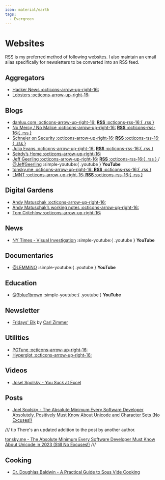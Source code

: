 ```yaml
---
icon: material/earth
tags:
  - Evergreen
---
```


# Websites

RSS is my preferred method of following websites. I also maintain an email alias specifically for newsletters to be converted into an RSS feed.

## Aggregators

- [Hacker News :octicons-arrow-up-right-16:](https://news.ycombinator.com/)
- [Lobsters :octicons-arrow-up-right-16:](https://lobste.rs/)

## Blogs

- [danluu.com :octicons-arrow-up-right-16:](https://danluu.com/) [<span class="rss"> __RSS__ :octicons-rss-16:{ .rss } </span>](https://danluu.com/atom.xml "RSS Feed")
- [No Mercy / No Malice :octicons-arrow-up-right-16:](https://www.profgalloway.com/) [<span class="rss"> __RSS__ :octicons-rss-16:{ .rss } </span>](https://www.profgalloway.com/feed/ "RSS Feed")
- [Schneier on Security :octicons-arrow-up-right-16:](https://www.schneier.com/) [<span class="rss"> __RSS__ :octicons-rss-16:{ .rss } </span>](https://www.schneier.com/feed/ "RSS Feed")
- [Julia Evans :octicons-arrow-up-right-16:](https://jvns.ca) [<span class="rss"> __RSS__ :octicons-rss-16:{ .rss } </span>](https://jvns.ca/atom.xml "RSS Feed")
- [Seirdy’s Home :octicons-arrow-up-right-16:](https://seirdy.one/)
- [Jeff Geerling :octicons-arrow-up-right-16:](https://www.jeffgeerling.com/blog) [<span class="rss"> __RSS__ :octicons-rss-16:{ .rss } </span>](https://www.jeffgeerling.com/blog.xml "RSS Feed") / [@JeffGeerling](https://www.youtube.com/@JeffGeerling) <span class="solarized-red">:simple-youtube:{ .youtube } __YouTube__</span>
- [tonsky.me :octicons-arrow-up-right-16:](https://tonsky.me/)[<span class="rss"> __RSS__ :octicons-rss-16:{ .rss } </span>](https://tonsky.me/atom.xml "RSS Feed")
- [LMNT :octicons-arrow-up-right-16:](https://lmnt.me/)[<span class="rss"> __RSS__ :octicons-rss-16:{ .rss } </span>](https://lmnt.me/feed.xml "RSS Feed")

## Digital Gardens

- [Andy Matuschak :octicons-arrow-up-right-16:](https://andymatuschak.org/)
- [Andy Matuschakʼs working notes :octicons-arrow-up-right-16:](https://notes.andymatuschak.org)
- [Tom Critchlow :octicons-arrow-up-right-16:](https://tomcritchlow.com/)

## News

- [NY Times - Visual Investigation](https://www.youtube.com/playlist?list=PL4CGYNsoW2iAZt9-UzPyPZOH-AlRMxcIE) <span class="solarized-red">:simple-youtube:{ .youtube } __YouTube__</span>

## Documentaries

- [@LEMMiNO](https://www.youtube.com/@LEMMiNO) <span class="solarized-red">:simple-youtube:{ .youtube } __YouTube__</span>

## Education

- [@3blue1brown](https://www.youtube.com/@3blue1brown) <span class="solarized-red">:simple-youtube:{ .youtube } __YouTube__</span>

## Newsletter

- [Fridays' Elk](https://buttondown.email/carlzimmer) by [Carl Zimmer](https://carlzimmer.com/)

## Utilities

- [PGTune :octicons-arrow-up-right-16:](https://pgtune.leopard.in.ua/)
- [Hyperglot :octicons-arrow-up-right-16:](https://hyperglot.rosettatype.com/)

## Videos

- [Josel Spolsky - You Suck at Excel](https://www.youtube.com/watch?v=0nbkaYsR94c)

## Posts

- [Joel Spolsky - The Absolute Minimum Every Software Developer Absolutely, Positively Must Know About Unicode and Character Sets (No Excuses!)](https://www.joelonsoftware.com/2003/10/08/the-absolute-minimum-every-software-developer-absolutely-positively-must-know-about-unicode-and-character-sets-no-excuses/)

/// tip
There's an updated addition to the post by another author.

[tonsky.me - The Absolute Minimum Every Software Developer Must Know About Unicode in 2023 (Still No Excuses!)](https://tonsky.me/blog/unicode/)
///

## Cooking

- [Dr. Doughlas Baldwin - A Practical Guide to Sous Vide Cooking](https://douglasbaldwin.com/sous-vide.html)
